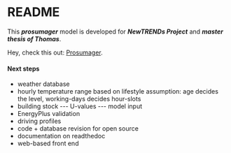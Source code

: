 # README

This ***prosumager*** model is developed for ***NewTRENDs Project*** and ***master thesis of Thomas***.

Hey, check this out: [Prosumager](https://songminyu.github.io/Prosumager/).



#### Next steps

- weather database
- hourly temperature range based on lifestyle assumption: age decides the level, working-days decides hour-slots
- building stock --- U-values --- model input
- EnergyPlus validation
- driving profiles
- code + database revision for open source
- documentation on readthedoc
- web-based front end